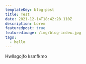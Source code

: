 ```yaml
---
templateKey: blog-post
title: Test
date: 2021-12-14T18:42:28.110Z
description: Lorem
featuredpost: true
featuredimage: /img/blog-index.jpg
tags:
  - hello
---
```

Hwllsgojfo ksmfkmo